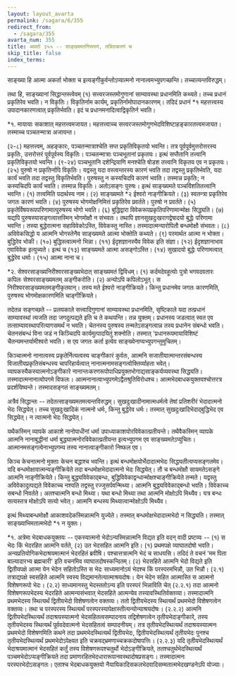 ```yaml
---
layout: layout_avarta
permalink: /sagara/6/355
redirect_from:
  - /sagara/355
avarta_num: 355
title: आवर्तः ३५५ -- साङ्ख्यमतनिरूपणं, तन्निराकरणं च
skip_title: false
index_terms: 
---
```


साङ्ख्या हि आत्मा अकर्ता भोक्ता च इत्यङ्गीकुर्वन्तोऽप्यात्मनो
नानात्वमभ्युपगच्छन्ति। तच्चात्यन्तविरुद्धम्।

तथा हि, साङ्ख्यानां सिद्धान्तस्त्वेवम् (१) सत्त्वरजस्तमोगुणानां
साम्यावस्था प्रधानमिति कथ्यते। तच्च प्रधानं प्रकृतिरेव भवति। न
विकृतिः। विकृतिर्नाम कार्यम्, प्रकृतिर्नामोपादानकारणम्। तदिदं प्रधानं
*१ महत्तत्त्वस्य उपादानकारणत्वात् प्रकृतिर्भवति। इदं च प्रधानमनादित्वाद्विकृतिर्न
भवति। 

<div class="footnote" markdown="1">
*१. मायायाः सकाशात् महत्तत्त्वमजायत। महत्तत्त्वाच्च सत्त्वरजस्तमोगुणभेदविशिष्टाहङ्कारतत्त्वमजायत। तस्माच्च पञ्चतन्मात्रा अजायन्त।
</div>

(२-८) महत्तत्त्वम्, अहङ्कारः, पञ्चतन्मात्राश्चेति सप्त प्रकृतिविकृतयो
भवन्ति। तत्र पूर्वपूर्वमुत्तरोत्तरस्य प्रकृतिः, उत्तरोत्तरं पूर्वपूर्वस्य विकृतिः।
पञ्चतन्मात्राः पञ्चभूतानां प्रकृतयः। इत्थं सप्तैतानि तत्त्वानि प्रकृतिविकृतयो
भवन्ति।
(९-२४) पञ्चभूतानि दशेन्द्रियाणि मनश्चेति षोडश तत्त्वानि
विकृतय एव न प्रकृतयः। (२५) पुरुषो न प्रकृतिर्नापि विकृतिः। यद्वस्तु
यदा वस्त्वन्तरस्य कारणं भवति तदा तद्वस्तु प्रकृतिर्भवति, यदा कार्यं भवति
तदा तद्वस्तु विकृतिर्भवति। पुरुषस्तु न कस्यचिदपि कारणं भवति।
तस्मान्न प्रकृतिः; न कस्यचिदपि कार्यं भवति। तस्मान्न विकृतिः। अतोऽसङ्गः पुरुषः। इत्थं साङ्ख्यमते पञ्चविंशतितत्त्वानि भवन्ति। (१) तत्त्वमिति
पदार्थस्य नाम। (२) साङ्ख्यमते *२ ईश्वरो नाङ्गीक्रियते।
(३) स्वतन्त्रा
प्रकृतिरेव जगतः कारणं भवति। (४) पुरुषस्य भोगमोक्षनिमित्तं प्रकृतिरेव
प्रवर्तते। पुरुषो न प्रवर्तते। (५) प्रकृतेर्विषयरूपपरिणामात्पुरुषस्य भोगो
भवति। (६) बुद्धिद्वारा विवेकरूपप्रकृतिपरिणामान्मोक्षः सिद्ध्यति। (७)
यद्यपि पुरुषस्यासङ्गत्वात्तस्मिन् भोगमोक्षौ न संभवतः। तथापि ज्ञानसुखदुःखरागद्वेषादयो बुद्धेः परिणामा भवन्ति। तस्या बुद्धेरात्मना सहाविवेकोऽस्ति,
विवेकस्तु नास्ति। तस्मादात्मन्यारोपितौ बन्धमोक्षौ संभवतः। (८)
अविवेकसिद्धो य आत्मनि भोगस्तेनैव साङ्ख्यमते आत्मा भोक्तेति कथ्यते।
(९) परमार्थत आत्मा न भोक्ता। बुद्धिरेव भोकी। (१०) बुद्धिस्त्वात्मनो
भिन्ना। (११) ईदृशज्ञानस्यैव विवेक इति संज्ञा। (१२) ईदृशज्ञानाभाव
एवाविवेक इत्युच्यते। इत्थं च (१३) साङ्ख्यमते आत्मा असङ्गोऽस्ति।
(१४) सुखादयो बुद्धेः परिणामत्वात् बुद्धेरेव धर्माः। (१५) आत्मा
नाना च।

<div class="footnote" markdown="1">
*२. सेश्वरसाङ्ख्यनिरीश्वरसाङ्ख्यभेदात् साङ्ख्यमतं द्विविधम्। (१) कर्दमदेवहूत्योः पुत्रो भगवदवतारः कपिलः सेश्वरसाङ्ख्यमतम् अङ्गीकरोति। (२) अन्योऽपि
कपिलोऽभूत्। स निरीश्वरसाङ्ख्यमतमङ्गीकृतवान्। तस्य मते ईश्वरो नाङ्गीक्रियते।
किन्तु प्रधानमेव जगतः कारणमिति, पुरुषस्य भोगमोक्षकारणमिति चाङ्गीक्रियते।

तदेतन्न सङ्गच्छते -- प्रलयकाले सत्त्वादिगुणानां साम्यावस्था प्रधानमिति,
सृष्टिकाले यदा तत्प्रधानं साम्यावस्थां त्यजति तदा जगदुत्पद्यते इति च ते कथयन्ति।
तन्न युक्तम्। प्रधानस्य जडत्वात् स्वत एव तत्साम्यावस्थापरित्यागसमर्थं न भवति।
चेतनस्य पुरुषस्य तन्मतेऽसङ्गत्वान्न तस्य प्रधानेन संबन्धो भवति। चेतनसंबन्धं विना
जडं न किञ्चिदपि कार्यमुत्पादयितुं शक्नोति। तस्मात् 'प्रधानरूपमायाविशिष्टं चैतन्यमन्तर्यामीश्वरो भवति। स एव जगतः कर्ता इत्येव साङ्ख्येनाप्यभ्युपगन्तुमुचितम्।

किञ्चात्मनो नानात्वस्य प्रकृतेर्नित्यत्वस्य चाङ्गीकारं कुर्वतः, आत्मनि सजातीयात्मान्तरसंबन्धस्य विजातीयप्रकृतिसंबन्धस्य चापरिहार्यत्वात् नानात्मनामसङ्गत्वोक्तिर्व्याहता भवेत्। व्यापकस्यैकस्यात्मनोऽङ्गीकारे
नानान्तःकरणरूपोपाधिप्रयुक्तभोगाद्यसाङ्कर्यव्यवस्था सिद्ध्यति। तस्मादात्मनानात्वोपगमे विफलः। आत्मनानात्वाभ्युपगमेऽद्वैतश्रुतिविरोधश्च। आत्मभेदबाधकयुक्तयश्चोत्तरत्र प्रदर्शयिष्यन्ते। तस्मादसङ्गतं साङ्ख्यमतम्।
</div>

अत्रैवं सिद्धान्तः --
तदेतत्साङ्ख्यमतमत्यन्तविरुद्धम्। सुखदुःखादीनामात्मधर्मत्वे तेषां प्रतिशरीरं भेदादात्मनो भेदः सिद्ध्येत्। तच्च सुखदुःखादिकं
नात्मनो धर्मः, किन्तु बुद्धेरेव धर्मः। तस्मात् सुखदुःखादिभेदाद्बुद्धिभेद एव
सिद्ध्येत्। न त्वात्मनो भेदः सिद्ध्येत्।

यथैकस्मिन् व्यापके आकाशे नानोपाधीनां धर्मा उपाध्याकाशयोरविवेकात्प्रतीयन्ते। तथैवैकस्मिन् व्यापके आत्मनि नानाबुद्धीनां धर्मा बुद्ध्यात्मनोरविवेकात्प्रतीयन्त इत्यभ्युपगम एव साङ्ख्यमतेऽप्युचितः। आत्मानमसङ्गत्वेनाभ्युपगम्य तस्य नानात्वाङ्गीकारो निष्फल एव।

किञ्च केचनात्मनो मुक्ताः केचन बद्धाश्च भवन्ति। इत्थं बन्धमोक्षयोर्भेदादात्मभेदः सिद्ध्यतीत्यप्यसङ्गतमेव। यदि बन्धमोक्षावात्मन्यङ्गीक्रियेते तदा बन्धमोक्षभेदादात्मनो भेदः सिद्ध्येत्। तौ च बन्धमोक्षौ सायमतेऽसङ्गे आत्मनि नाङ्गीक्रियेते। किन्तु बुद्ध्यविवेकाद्बन्धः, बुद्धिविवेकाद्वन्धान्मोक्षश्चाङ्गीक्रियेते तन्मते। यद्वस्तु अविवेकादुत्पद्यते विवेकाच्च नश्यति
तद्वस्तु रज्जुसर्पवन्मिथ्या। आत्मनि बुद्ध्यविवेकाद्बन्धो भवति। विवेकाच्च
सबन्धो निवर्तते। अतश्चात्मनि बन्धो मिथ्या। यथा बन्धो मिथ्या तथा
आत्मनि मोक्षोऽपि मिथ्यैव। यत्र बन्धः सत्यस्तत्र मोक्षोऽपि सत्यो भवेत्।
आत्मनि बन्धस्य मिथ्यात्वान्मोक्षोऽपि मिथ्यैव।

इत्थं मिथ्याबन्धमोक्षौ आकाशवदेकस्मिन्नात्मनि युज्येते। तस्मात्
बन्धमोक्षभेदादात्मभेदो न सिद्ध्यति। तस्मात् साङ्ख्याभिमतात्मभेदो *१ न युक्तः।

<div class="footnote" markdown="1">
*१. अत्रेमा भेदबाधकयुक्तयः --
एकस्यात्मनो भेदोऽन्यस्मिन्नात्मनि विद्यत
इति वदन् वादी प्रष्टव्यः -- (१) स भेदः किं भेदरहित आत्मनि वर्तते, (२) उत
भेदसहित आत्मनि इति। (१) प्रथमपक्षे व्याघातदोषो भवति। अन्यप्रतियोगिकभेदाश्रयमात्मानं भेदरहितं ब्रवीषि। पश्चात्तत्रात्मनि भेदं च साधयसि। तदिदं ते वचनं
'मम पिता बाल्यादारभ्य ब्रह्मचारी' इति वचनमिव व्याघातदोषस्कन्दितम्। (२)
भेदसहिते आत्मनि भेदो विद्यते इति द्वितीयपक्षे आत्मा येन भेदेन सहितोऽस्ति
स भेदः साध्यमानोऽयं भेदश्च किं परस्परमभिन्नौ, उत भिन्नौ। (२.१) तत्राद्यपक्षे स्वसहिते
आत्मनि स्वस्य विद्यमानतेत्यात्माश्रयदोषः। येन भेदेन सहित आत्मास्ति स
आत्मनो विशेषणरूपो भेदः। (२.२) साध्यमानस्तु भेदस्ततोऽन्य इति परस्परं भिन्नाविति चेत्
(२.२.१) तदा आत्मनो विशेषणरूपभेदस्य भेदरहिते आत्मन्यसंभवात् भेदसहिते आत्मन्येव
तस्यावस्थितिर्वक्तव्या। तस्मादात्मनि प्रथमभेदस्य स्थित्यर्थं द्वितीयभेदो विशेषणत्वेन
वक्तव्यः। ततो द्वितीयभेदस्य स्थित्यर्थं प्रथमभेदो विशेषणत्वेन वक्तव्यः। तथा च परस्परस्य स्थित्यर्थं परस्परस्यापेक्षास्तीत्यन्योन्याश्रयदोषः। (२.२.२) आत्मनि द्वितीयभेदस्थित्यर्थं तदाश्रयस्यात्मनो भेदसहितत्वसम्पादनाय तद्विशेषणत्वेन तृतीयभेदाङ्गीकारे,
तस्य तृतीयभेदस्य स्थित्यर्थं पूर्ववदेवात्मनो भेदसहितत्वं सम्पादनीयम्। तत्र तृतीयभेदस्थित्यर्थं तदाश्रयस्यात्मनः प्रथमभेदो विशेषणमिति कथने तदा प्रथमभेदस्थित्यर्थं द्वितीयभेदः,
द्वितीयभेदस्थित्यर्थं तृतीयभेदः पुनश्च तृतीयभेदस्थित्यर्थं प्रथमभेदोऽपेक्ष्यत इति चक्रवद्भ्रमणाच्चक्रकदोषापत्तिः। (२.२.३) यदि तृतीयभेदस्थित्यर्थं भेदाश्रयमात्मानं भेदसहितं कर्तुं तस्य विशेषणरूपश्चतुर्थो भेदोऽङ्गीक्रियते, ततश्चतुर्थभेदस्थित्यर्थं पञ्चमभेदोऽप्यङ्गीक्रियते तदा प्रमाणरहितभेदधारारूपानवस्थादोषप्रसङ्गः। तस्मादात्मनः परस्परभेदोऽसङ्गतः। एताश्च भेदबाधकयुक्तयो नैयायिकादिसकलभेदवादिसम्मतात्मभेदखण्डनेऽपि योज्याः।
</div>